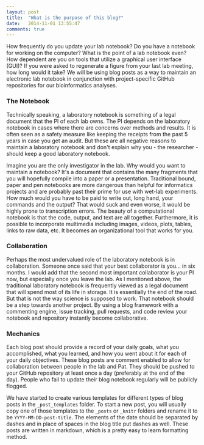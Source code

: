 ```yaml
---
layout: post
title:  "What is the purpose of this blog?"
date:   2014-11-01 13:55:47
comments: true
---
```


How frequently do you update your lab notebook? Do you have a notebook for
working on the computer? What is the point of a lab notebook even? How dependent
are you on tools that utilize a graphical user interface (GUI)? If you were
asked to regenerate a figure from your last lab meeting, how long would it take?
We will be using blog posts as a way to maintain an electronic lab notebook in
conjunction with project-specific GitHub repositories for our bioinformatics
analyses.

### The Notebook
Technically speaking, a laboratory notebook is something of a legal document
that the PI of each lab owns. The PI depends on the laboratory notebook in cases
where there are concerns over methods and results. It is often seen as a safety
measure like keeping the receipts from the past 5 years in case you get an
audit. But these are all negative reasons to maintain a laboratory notebook and
don't explain why you - the researcher - should keep a good laboratory notebook.

Imagine you are the only investigator in the lab. Why would you want to maintain
a notebook? It's a document that contains the many fragments that you will
hopefully compile into a paper or a presentation. Traditional bound, paper and
pen notebooks are more dangerous than helpful for informatics projects and are
probably past their prime for use with wet-lab experiments. How much would you
have to be paid to write out, long hand, your commands and the output? That
would suck and even worse, it would be highly prone to transcription errors. The
beauty of a computational notebook is that the code, output, and text are all
together. Furthermore, it is possible to incorporate multimedia including
images, videos, plots, tables, links to raw data, etc. It becomes an
organizational tool that works for you.

### Collaboration
Perhaps the most undervalued role of the laboratory notebook is in
collaboration. Someone once said that your best collaborator is you... in six
months. I would add that the second most important collaborator is your PI now,
but especially once you leave the lab. As I mentioned above, the traditional
laboratory notebook is frequently viewed as a legal document that will spend
most of its life in storage. It is  essentially the end of the road. But that is
not the way science is supposed to work. That notebook should be a step towards
another project. By using a blog framework with a commenting engine, issue
tracking, pull requests, and code review your notebook and repository instantly
become collaborative.

### Mechanics
Each blog post should provide a record of your daily goals, what you
accomplished, what you learned, and how you went about it for each of your daily
objectives. These blog posts are comment enabled to allow for collaboration
between people in the lab and Pat. They should be pushed to your GitHub
repository at least once a day (preferably at the end of the day). People who
fail to update their blog notebook regularly will be publicly flogged.

We have started to create various templates for different types of blog posts in
the `_post_templates` folder. To start a new post, you will usually copy one of
those templates to the `_posts` or `_knitr` folders and rename it to be
`YYYY-MM-DD-post-title`. The elements of the date should be separated by dashes
and in place of spaces in the blog title put dashes as well. These posts are
written in markdown, which is a pretty easy to learn formatting method.
